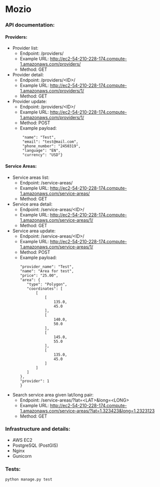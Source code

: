 # Mozio

### API documentation:

#### Providers:
 - Provider list:
   - Endpoint: /providers/
   - Example URL: http://ec2-54-210-228-174.compute-1.amazonaws.com/providers/
   - Method: GET
 - Provider detail:
   - Endpoint: /providers/&lt;ID&gt;/
   - Example URL: http://ec2-54-210-228-174.compute-1.amazonaws.com/providers/1/
   - Method: GET
 - Provider update:
   - Endpoint: /providers/&lt;ID&gt;/
   - Example URL: http://ec2-54-210-228-174.compute-1.amazonaws.com/providers/1/
   - Method: POST
   - Example payload:
     ```{
      "name": "Test",
      "email": "test@mail.com",
      "phone_number": "2450319",
      "language": "EN",
      "currency": "USD"}

#### Service Areas:
 - Service areas list:
   - Endpoint: /service-areas/
   - Example URL: http://ec2-54-210-228-174.compute-1.amazonaws.com/service-areas/
   - Method: GET
 - Service area detail:
   - Endpoint: /service-areas/&lt;ID&gt;/
   - Example URL: http://ec2-54-210-228-174.compute-1.amazonaws.com/service-areas/1/
   - Method: GET
 - Service area update:
   - Endpoint: /service-areas/&lt;ID&gt;/
   - Example URL: http://ec2-54-210-228-174.compute-1.amazonaws.com/service-areas/1/
   - Method: POST
   - Example payload:
     ```{
     "provider_name": "Test",
     "name": "Area for test",
     "price": "25.00",
     "area": {
        "type": "Polygon",
        "coordinates": [
            [
                [
                    135.0,
                    45.0
                ],
                [
                    140.0,
                    50.0
                ],
                [
                    145.0,
                    55.0
                ],
                [
                    135.0,
                    45.0
                ]
            ]
        ]
     },
     "provider": 1
     }
     ```
- Search service area given lat/long pair:
   - Endpoint: /service-areas/?lat=&lt;LAT&gt;&long=&lt;LONG&gt;
   - Example URL: http://ec2-54-210-228-174.compute-1.amazonaws.com/service-areas/?lat=1.323423&long=1.2323123
   - Method: GET
   
   
### Infrastructure and details:
  - AWS EC2
  - PostgreSQL (PostGIS)
  - Nginx
  - Gunicorn
  
### Tests:
```python manage.py test```
